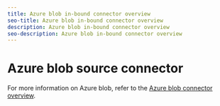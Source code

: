 ```yaml
---
title: Azure blob in-bound connector overview
seo-title: Azure blob in-bound connector overview
description: Azure blob in-bound connector overview
seo-description: Azure blob in-bound connector overview
---
```


# Azure blob source connector

For more information on Azure blob, refer to the [Azure blob connector overview](https://www.adobe.io/apis/experienceplatform/home/tutorials/alltutorials.html#!api-specification/markdown/narrative/tutorials/creating_a_connector_tutorial/ACP_azure_blob_connector_tutorial.md).